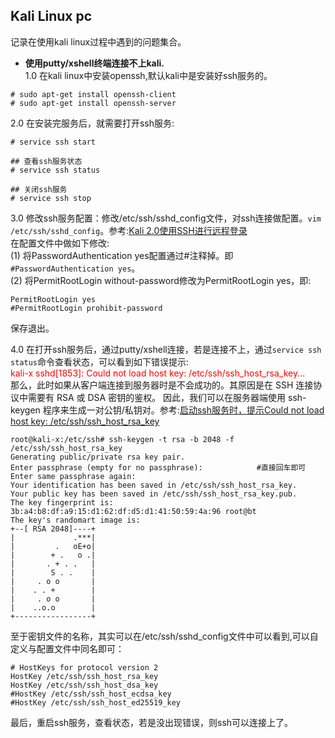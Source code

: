 ## Kali Linux pc<br>
记录在使用kali linux过程中遇到的问题集合。<br>

* **使用putty/xshell终端连接不上kali.**<br>
1.0 在kali linux中安装openssh,默认kali中是安装好ssh服务的。<br>
```shell
# sudo apt-get install openssh-client
# sudo apt-get install openssh-server
```
2.0 在安装完服务后，就需要打开ssh服务:<br>
```shell
# service ssh start

## 查看ssh服务状态
# service ssh status

## 关闭ssh服务
# service ssh stop
```
3.0 修改ssh服务配置：修改/etc/ssh/sshd_config文件，对ssh连接做配置。`vim /etc/ssh/sshd_config`。参考:[Kali 2.0使用SSH进行远程登录](http://jingyan.baidu.com/article/eae07827a3e6bc1fec5485e3.html)<br>
在配置文件中做如下修改:<br>
(1) 将PasswordAuthentication yes配置通过#注释掉。即`#PasswordAuthentication yes`。<br>
(2) 将PermitRootLogin without-password修改为PermitRootLogin yes，即:
```shell
PermitRootLogin yes
#PermitRootLogin prohibit-password
```
保存退出。<br>

4.0 在打开ssh服务后，通过putty/xshell连接，若是连接不上，通过`service ssh status`命令查看状态，可以看到如下错误提示:<br>
<font style="color:red">kali-x sshd[1853]: Could not load host key: /etc/ssh/ssh_host_rsa_key...</font><br>
那么，此时如果从客户端连接到服务器时是不会成功的。其原因是在 SSH 连接协议中需要有 RSA 或 DSA 密钥的鉴权。 因此，我们可以在服务器端使用 ssh-keygen 程序来生成一对公钥/私钥对。参考:[启动ssh服务时，提示Could not load host key: /etc/ssh/ssh_host_rsa_key](http://blog.csdn.net/hyholine/article/details/7362073)<br>
```shell
root@kali-x:/etc/ssh# ssh-keygen -t rsa -b 2048 -f /etc/ssh/ssh_host_rsa_key
Generating public/private rsa key pair.
Enter passphrase (empty for no passphrase):            #直接回车即可
Enter same passphrase again: 
Your identification has been saved in /etc/ssh/ssh_host_rsa_key.
Your public key has been saved in /etc/ssh/ssh_host_rsa_key.pub.
The key fingerprint is:
3b:a4:b8:df:a9:15:d1:62:df:d5:d1:41:50:59:4a:96 root@bt
The key's randomart image is:
+--[ RSA 2048]----+
|             .***|
|         .   oE+o|
|        + .   o .|
|       . + . .   |
|        S . .    |
|     . o o       |
|    . . +        |
|     . o o       |
|    ..o.o        |
+-----------------+
```
至于密钥文件的名称，其实可以在/etc/ssh/sshd_config文件中可以看到,可以自定义与配置文件中同名即可：<br>
```shell
# HostKeys for protocol version 2
HostKey /etc/ssh/ssh_host_rsa_key
HostKey /etc/ssh/ssh_host_dsa_key
#HostKey /etc/ssh/ssh_host_ecdsa_key
#HostKey /etc/ssh/ssh_host_ed25519_key
```
最后，重启ssh服务，查看状态，若是没出现错误，则ssh可以连接上了。
